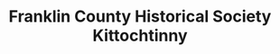 ---
layout: repo
title: "Franklin County Historical Society Kittochtinny"
id: 13332
permalink: repos/13332/
---